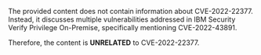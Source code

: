 The provided content does not contain information about CVE-2022-22377. Instead, it discusses multiple vulnerabilities addressed in IBM Security Verify Privilege On-Premise, specifically mentioning CVE-2022-43891.

Therefore, the content is **UNRELATED** to CVE-2022-22377.